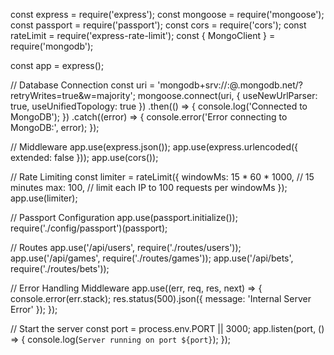 const express = require('express');
const mongoose = require('mongoose');
const passport = require('passport');
const cors = require('cors');
const rateLimit = require('express-rate-limit');
const { MongoClient } = require('mongodb');

const app = express();

// Database Connection
const uri = 'mongodb+srv://<username>:<password>@<cluster>.mongodb.net/<database>?retryWrites=true&w=majority';
mongoose.connect(uri, { useNewUrlParser: true, useUnifiedTopology: true })
  .then(() => {
    console.log('Connected to MongoDB');
  })
  .catch((error) => {
    console.error('Error connecting to MongoDB:', error);
  });

// Middleware
app.use(express.json());
app.use(express.urlencoded({ extended: false }));
app.use(cors());

// Rate Limiting
const limiter = rateLimit({
  windowMs: 15 * 60 * 1000, // 15 minutes
  max: 100, // limit each IP to 100 requests per windowMs
});
app.use(limiter);

// Passport Configuration
app.use(passport.initialize());
require('./config/passport')(passport);

// Routes
app.use('/api/users', require('./routes/users'));
app.use('/api/games', require('./routes/games'));
app.use('/api/bets', require('./routes/bets'));

// Error Handling Middleware
app.use((err, req, res, next) => {
  console.error(err.stack);
  res.status(500).json({ message: 'Internal Server Error' });
});

// Start the server
const port = process.env.PORT || 3000;
app.listen(port, () => {
  console.log(`Server running on port ${port}`);
});